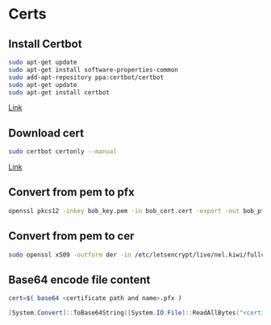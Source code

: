 Certs
====


Install Certbot
----

```Bash
sudo apt-get update
sudo apt-get install software-properties-common
sudo add-apt-repository ppa:certbot/certbot
sudo apt-get update
sudo apt-get install certbot 
```
[Link](https://certbot.eff.org/lets-encrypt/ubuntuxenial-other)

Download cert
----

```Bash
sudo certbot certonly --manual
```

[Link](https://certbot.eff.org/docs/using.html#manual)

Convert from pem to pfx
----

```Bash
openssl pkcs12 -inkey bob_key.pem -in bob_cert.cert -export -out bob_pfx.pfx
```

Convert from pem to cer
----
```Bash
sudo openssl x509 -outform der -in /etc/letsencrypt/live/nel.kiwi/fullchain.pem -out hannestest.cer
```

Base64 encode file content
----

```Bash
cert=$( base64 <certificate path and name>.pfx )
```

```Powershell
[System.Convert]::ToBase64String([System.IO.File]::ReadAllBytes("<certificate path and name>.pfx"))
```